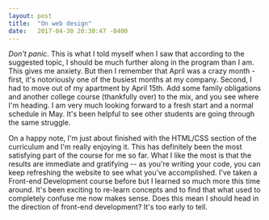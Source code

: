 ```yaml
---
layout: post
title:  "On web design"
date:   2017-04-30 20:30:47 -0400
---
```


*Don't panic*. This is what I told myself when I saw that according to the suggested topic, I should be much further along in the program than I am. This gives me anxiety. But then I remember that April was a crazy month - first, it's notoriously one of the busiest months at my company. Second, I had to move out of my apartment by April 15th. Add some family obligations and another college course (thankfully over) to the mix, and you see where I'm heading. I am very much looking forward to a fresh start and a normal schedule in May. It's been helpful to see other students are going through the same struggle.

On a happy note, I'm just about finished with the HTML/CSS section of the curriculum and I'm really enjoying it. This has definitely been the most satisfying part of the course for me so far. What I like the most is that the results are immediate and gratifying -- as you're writing your code, you can keep refreshing the website to see what you've accomplished. I've taken a Front-end Development course before but I learned so much more this time around. It's been exciting to re-learn concepts and to find that what used to completely confuse me now makes sense. Does this mean I should head in the direction of front-end development? It's too early to tell. 
